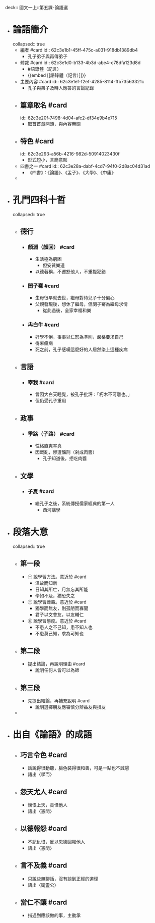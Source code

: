 deck:: 國文一上::第五課-論語選

- # 論語簡介
  collapsed:: true
	- 編者 #card
	  id:: 62c3e1b1-45ff-475c-a031-918db1389db4
		- 孔子弟子與再傳弟子
	- 體裁 #card
	  id:: 62c3e1d0-b133-4b3d-abe4-c78dfa123d8d
		- #語錄體（記言）
		- {{embed [[語錄體（記言）]]}}
	- 主要內容 #card
	  id:: 62c3e1ef-f2ef-4285-8114-ffb73563321c
		- 孔子與弟子及時人應答的言論紀錄
	- ## 篇章取名 #card
	  id:: 62c3e20f-7498-4d04-afc2-df34e9b4e715
		- 取首首章開頭，與內容無關
	- ## 特色 #card
	  id:: 62c3e293-a56b-4216-982d-50914023430f
		- 形式短小，言簡意賅
	- 四書之一 #card
	  id:: 62c3e28a-dabf-4cd7-94f0-2d8ac04d31ad
		- 《四書》：《論語》、《孟子》、《大學》、《中庸》
	-
- # 孔門四科十哲
  collapsed:: true
	- ## 德行
		- ### 顏淵（顏回） #card
			- 生活極為窮困
				- 但安貧樂道
			- 以德著稱，不遷怒他人，不重複犯錯
		- ### 閔子騫 #card
			- 生母很早就去世，繼母對待兒子十分偏心
			- 父親發現後，想休了繼母，但閔子騫為繼母求情
				- 從此過後，全家幸福和樂
		- ### 冉白牛 #card
			- 好學不倦，事事以仁恕為準則，嚴格要求自己
			- 得麻瘋病
			- 死之前，孔子感嘆這麼好的人居然染上這種疾病
	- ## 言語
		- ### 宰我 #card
			- 曾因大白天睡覺，被孔子批評：「朽木不可雕也。」
			- 但仍受孔子重用
	- ## 政事
		- ### 季路（子路） #card
			- 性格直爽率真
			- 因戰亂，慘遭醢刑（剁成肉醬）
				- 孔子知道後，拒吃肉醬
	- ## 文學
		- ### 子夏 #card
			- 繼孔子之後，系統傳授儒家經典的第一人
				- 西河講學
- # 段落大意
  collapsed:: true
	- ## 第一段
		- ㊀ 說學習方法。意近於 #card
			- 溫故而知新
			- 日知其所亡，月無忘其所能
			- 學如不及，猶恐失之
		- ㊂ 說學習纅趣。意近於 #card
			- 獨學而無友，則孤陋而寡聞
			- 君子以文會友，以友輔仁
		- ㊄ 說學習態度。意近於 #card
			- 不患人之不己知，患不知人也
			- 不患莫己知，求為可知也
	- ## 第二段
		- 提出結論，再說明理由 #card
			- 說明任何人皆可以為師
	- ## 第三段
		- 先提出結論，再補充說明 #card
			- 說明選擇朋友應審慎分辨益友與損友
	-
- # 出自《論語》的成語
	- ## 巧言令色 #card
		- 話說得很動聽，臉色裝得很和善，可是一點也不誠懇
		- 語出〈學而〉
	- ## 怨天尤人 #card
		- 懷恨上天，責怪他人
		- 語出〈憲問〉
	- ## 以德報怨 #card
		- 不記仇恨，反以恩德回報他人
		- 語出〈憲問〉
	- ## 言不及義 #card
		- 只說些無聊話，沒有談到正經的道理
		- 語出〈衛靈公〉
	- ## 當仁不讓 #card
		- 指遇到應該做的事，主動承